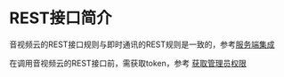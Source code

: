 # REST接口简介


音视频云的REST接口规则与即时通讯的REST规则是一致的，参考[服务端集成](../../document/server-side/overview.md)

在调用音视频云的REST接口前，需获取token，参考 [获取管理员权限](../../document/server-side/easemob_app_token.html#获取管理员权限-token)